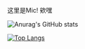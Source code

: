 这里是Mic! 欸嘿

![Anurag's GitHub stats](https://github-readme-stats.vercel.app/api?username=MicIsHere&show_icons=true&theme=prussian)

[![Top Langs](https://github-readme-stats.vercel.app/api/top-langs/?username=MicIsHere&show_icons=true&theme=prussian)](https://github.com/anuraghazra/github-readme-stats)
